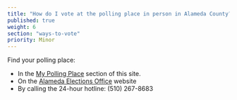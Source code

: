 ```yaml
---
title: "How do I vote at the polling place in person in Alameda County?"
published: true
weight: 6
section: "ways-to-vote"
priority: Minor
---
```

Find your polling place:  
- In the [My Polling Place](#section-my-polling-place) section of this site.
- On the [Alameda Elections Office](https://www.acgov.org/alco_ssl_app/rov/voter_info/voter_profile.jsp?formLanguage=E) website
- By calling the 24-hour hotline: (510) 267-8683

